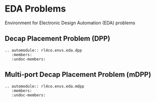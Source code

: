 # EDA Problems
Environment for Electronic Design Automation (EDA) problems

## Decap Placement Problem (DPP)

```{eval-rst}
.. automodule:: rl4co.envs.eda.dpp
   :members:
   :undoc-members:
```

## Multi-port Decap Placement Problem (mDPP)

```{eval-rst}
.. automodule:: rl4co.envs.eda.mdpp
   :members:
   :undoc-members:
```
